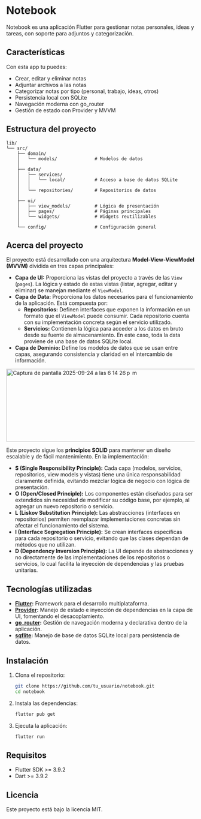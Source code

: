 # Notebook

Notebook es una aplicación Flutter para gestionar notas personales, ideas y tareas, con soporte para adjuntos y categorización.

## Características

Con esta app tu puedes:
- Crear, editar y eliminar notas
- Adjuntar archivos a las notas
- Categorizar notas por tipo (personal, trabajo, ideas, otros)
- Persistencia local con SQLite
- Navegación moderna con go_router
- Gestión de estado con Provider y MVVM

## Estructura del proyecto

```
lib/
└── src/
    ├── domain/
    │   └── models/              # Modelos de datos
    │
    ├── data/
    │   ├── services/
    │   │   └── local/           # Acceso a base de datos SQLite
    │   │
    │   └── repositories/        # Repositorios de datos
    │
    ├── ui/
    │   ├── view_models/         # Lógica de presentación
    │   ├── pages/               # Páginas principales
    │   └── widgets/             # Widgets reutilizables
    │
    └── config/                  # Configuración general
```

## Acerca del proyecto

El proyecto está desarrollado con una arquitectura **Model-View-ViewModel (MVVM)** dividida en tres capas principales:

- **Capa de UI:** Proporciona las vistas del proyecto a través de las `View` (`pages`). La lógica y estado de estas vistas (listar, agregar, editar y eliminar) se manejan mediante el `ViewModel`.  
- **Capa de Data:** Proporciona los datos necesarios para el funcionamiento de la aplicación. Está compuesta por:  
  - **Repositorios:** Definen interfaces que exponen la información en un formato que el `ViewModel` puede consumir. Cada repositorio cuenta con su implementación concreta según el servicio utilizado.  
  - **Servicios:** Contienen la lógica para acceder a los datos en bruto desde su fuente de almacenamiento. En este caso, toda la data proviene de una base de datos SQLite local.  
- **Capa de Dominio:** Define los modelos de datos que se usan entre capas, asegurando consistencia y claridad en el intercambio de información.
<img width="929" height="194" alt="Captura de pantalla 2025-09-24 a las 6 14 26 p  m" src="https://github.com/user-attachments/assets/e404cee0-ef0c-4a61-8d32-b1e7a44f11b9" />

Este proyecto sigue los **principios SOLID** para mantener un diseño escalable y de fácil mantenimiento. En la implementación:
- **S (Single Responsibility Principle):** Cada capa (modelos, servicios, repositorios, view models y vistas) tiene una única responsabilidad claramente definida, evitando mezclar lógica de negocio con lógica de presentación.
- **O (Open/Closed Principle):** Los componentes están diseñados para ser extendidos sin necesidad de modificar su código base, por ejemplo, al agregar un nuevo repositorio o servicio.
- **L (Liskov Substitution Principle):** Las abstracciones (interfaces en repositorios) permiten reemplazar implementaciones concretas sin afectar el funcionamiento del sistema.
- **I (Interface Segregation Principle):** Se crean interfaces específicas para cada repositorio o servicio, evitando que las clases dependan de métodos que no utilizan.
- **D (Dependency Inversion Principle):** La UI depende de abstracciones y no directamente de las implementaciones de los repositorios o servicios, lo cual facilita la inyección de dependencias y las pruebas unitarias.


## Tecnologías utilizadas

- **[Flutter](https://flutter.dev/):** Framework para el desarrollo multiplataforma.  
- **[Provider](https://pub.dev/packages/provider):** Manejo de estado e inyección de dependencias en la capa de UI, fomentando el desacoplamiento.  
- **[go_router](https://pub.dev/packages/go_router):** Gestión de navegación moderna y declarativa dentro de la aplicación.  
- **[sqflite](https://pub.dev/packages/sqflite):** Manejo de base de datos SQLite local para persistencia de datos.  

## Instalación

1. Clona el repositorio:
   ```sh
   git clone https://github.com/tu_usuario/notebook.git
   cd notebook
   ```
2. Instala las dependencias:
   ```sh
   flutter pub get
   ```
3. Ejecuta la aplicación:
   ```sh
   flutter run
   ```

## Requisitos

- Flutter SDK >= 3.9.2
- Dart >= 3.9.2

## Licencia

Este proyecto está bajo la licencia MIT.
